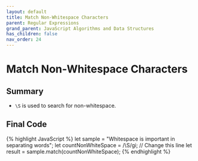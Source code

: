```yaml
---
layout: default
title: Match Non-Whitespace Characters
parent: Regular Expressions
grand_parent: JavaScript Algorithms and Data Structures
has_children: false
nav_order: 24
---
```

# Match Non-Whitespace Characters
## Summary
- `\S` is used to search for non-whitespace.

## Final Code

{% highlight JavaScript %}
let sample = "Whitespace is important in separating words";
let countNonWhiteSpace = /\S/gi; // Change this line
let result = sample.match(countNonWhiteSpace);
{% endhighlight %}
